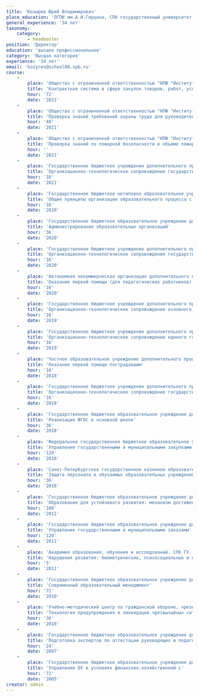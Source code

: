 ```yaml
---
title: 'Козырев Юрий Владимирович'
place_education: 'ЛГПИ им.А.И.Герцена, СПб государственный университет'
general_experience: '34 лет'
taxonomy:
    category:
        - headmaster
position: 'Директор'
education: 'высшее профессиональное'
category: 'Высшая категория'
experience: '34 лет'
email: 'kozyrev@school80.spb.ru'
course: 
    -
        place: 'Общество с ограниченной ответственностью "НПФ "Институт профессиональной подготовки и повышения квалификации"'
        title: 'Контрактная система в сфере закупок товаров, работ, услуг для обеспечения государственных, муниципальных и корпоративных нужд (ФЗ-44)'
        hour: '72'
        date: '2021'
    -
        place: 'Общество с ограниченной ответственностью "НПФ "Институт профессиональной подготовки и повышения квалификации"'
        title: 'Проверка знаний требований охраны труда для руководителей, специалистов предприятий и организаций'
        hour: '40'
        date: '2021'
    -
        place: 'Общество с ограниченной ответственностью "НПФ "Институт профессиональной подготовки и повышения квалификации"'
        title: 'Проверка знаний по пожарной безопасности в объеме пожарно-технического минимума, согласно должностным обязанностям'
        hour: ''
        date: '2021'
    -
        place: 'Государственное бюджетное учреждение дополнительного профессионального образования «Санкт-Петербургский центр оценки качества образования и информационных технологий»'
        title: 'Организационно-технологическое сопровождение государственной итоговой аттестации с использованием программного обеспечения ГИА 9-11'
        hour: '16'
        date: '2021'
    -
        place: 'Государственное бюджетное нетиповое образовательное учреждение "Академия цифровых технологий"'
        title: 'Общие принципы организации образовательного процесса с использованием дистанционных образовательных технологий'
        hour: '16'
        date: '2020'
    -
        place: 'Государственное бюджетное образовательное учреждение дополнительного профессионального образования (повышения квалификации) специалистов Санкт-Петербургская академия постдипломного педагогического образования'
        title: 'Администрирование образовательных организаций'
        hour: '36'
        date: '2020'
    -
        place: 'Государственное бюджетное учреждение дополнительного профессионального образования «Санкт-Петербургский центр оценки качества образования и информационных технологий»'
        title: 'Организационно-технологическое сопровождение государственной итоговой аттестации в 9-11 классах с использованием программного обеспечения ГИА'
        hour: '16'
        date: '2020'
    -
        place: 'Автономная некоммерческая организация дополнительного профессионального образования "Учебный центр "Педагогический альянс"'
        title: 'Оказание первой помощи (для педагогических работников)'
        hour: '16'
        date: '2020'
    -
        place: 'Государственное бюджетное учреждение дополнительного профессионального образования «Санкт-Петербургский центр оценки качества образования и информационных технологий»'
        title: 'Организационно-технологическое сопровождение основного государственного экзамена'
        hour: '16'
        date: '2019'
    -
        place: 'Государственное бюджетное учреждение дополнительного профессионального образования «Санкт-Петербургский центр оценки качества образования и информационных технологий»'
        title: 'Организационно-технологическое сопровождение единого государственного экзамена'
        hour: '16'
        date: '2019'
    -
        place: 'Частное образовательное учреждение дополнительного профессионального образования Образовательный центр охраны труда'
        title: 'Оказание первой помощи пострадавшим'
        hour: '16'
        date: '2018'
    -
        place: 'Государственное бюджетное учреждение дополнительного профессионального образования «Санкт-Петербургский центр оценки качества образования и информационных технологий»'
        title: 'Организационно-технологическое сопровождение государственной итоговой аттестации в 9-11 классах (семинары для руководящих сотрудников ППЭ)'
        hour: '16'
        date: '2018'
    -
        place: 'Государственное бюджетное образовательное учреждение дополнительного педагогического профессионального образования Центр повышения квалификации специалистов Петроградского района Санкт-Петербурга "Информационно-методический центр"'
        title: 'Реализация ФГОС в основной школе'
        hour: '36'
        date: '2018'
    -
        place: 'Федеральное государственное бюджетное образовательное учреждение высшего образования "Российская академия народного хозяйства и государственной службы при Президенте Российской Федерации"'
        title: 'Управление государственными и муниципальными закупками'
        hour: '120'
        date: '2016'
    -
        place: 'Санкт-Петербургское государственное казенное образовательное учреждение дополнительного профессионального образования (повышения квалификации) специалистов Учебно-методический центр по гражданской обороне, чрезвычайным ситуациям и пожарной безопасности'
        title: 'Защита персонала и обучаемых образовательных учреждений от опасностей, возникающих при ведении военных действий или в следствии этих действий'
        hour: '36'
        date: '2016'
    -
        place: 'Государственное бюджетное образовательное учреждение дополнительного профессионального образования (повышения квалификации) специалистов Санкт-Петербургская академия постдипломного педагогического образования'
        title: 'Образование для устойчивого развития: механизм достижения нового качества образования'
        hour: '108'
        date: '2011'
    -
        place: 'Государственное бюджетное образовательное учреждение дополнительного профессионального образования (повышения квалификации) специалистов Санкт-Петербургская академия постдипломного педагогического образования'
        title: 'Управление государственными и муниципальными заказами'
        hour: '120'
        date: '2011'
    -
        place: 'Академия образования, обучения и исследований. СПб ГУ. Международная Ассоциация научных исследований'
        title: 'Нарушения развития: биометрические, психосоциальные и образовательные перспективы'
        hour: '5'
        date: '2011'
    -
        place: 'Государственное бюджетное образовательное учреждение дополнительного профессионального образования (повышения квалификации) специалистов Санкт-Петербургская академия постдипломного педагогического образования'
        title: 'Современный образовательный менеджмент'
        hour: '72'
        date: '2010'
    -
        place: 'Учебно-методический центр по гражданской обороне, чрезвычайным ситуациям и пожарной безопасности'
        title: 'Технология предупреждения и ликвидации чрезвычайных ситуаций мирного и военного времени'
        hour: '36'
        date: '2010'
    -
        place: 'Государственное бюджетное образовательное учреждение дополнительного профессионального образования (повышения квалификации) специалистов Санкт-Петербургская академия постдипломного педагогического образования'
        title: 'Подготовка экспертов по аттестации руководящих и педагогических кадров'
        hour: '24'
        date: '2007'
    -
        place: 'Государственное бюджетное образовательное учреждение дополнительного профессионального образования (повышения квалификации) специалистов Санкт-Петербургская академия постдипломного педагогического образования'
        title: 'Управление ОУ в условиях финансово-хозяйственной с'
        hour: '72'
        date: '2005'
creator: admin
---
```

